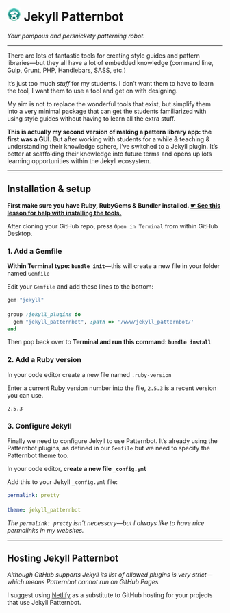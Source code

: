 # ![](.readme/patternbot-logo.png) Jekyll Patternbot

*Your pompous and persnickety patterning robot.*

---

There are lots of fantastic tools for creating style guides and pattern libraries—but they all have a lot of embedded knowledge (command line, Gulp, Grunt, PHP, Handlebars, SASS, etc.)

It’s just too much *stuff* for my students. I don’t want them to have to learn the tool, I want them to use a tool and get on with designing.

My aim is not to replace the wonderful tools that exist, but simplify them into a very minimal package that can get the students familiarized with using style guides without having to learn all the extra stuff.

**This is actually my second version of making a pattern library app: the first was a GUI.** But after working with students for a while & teaching & understanding their knowledge sphere, I’ve switched to a Jekyll plugin. It’s better at scaffolding their knowledge into future terms and opens up lots learning opportunities within the Jekyll ecosystem.

---

## Installation & setup

**First make sure you have Ruby, RubyGems & Bundler installed. [☛ See this lesson for help with installing the tools.](https://learn-the-web.algonquindesign.ca/courses/web-dev-4/install-more-developer-tools/)**

After cloning your GitHub repo, press `Open in Terminal` from within GitHub Desktop.

### 1. Add a Gemfile

**Within Terminal type: `bundle init`**—this will create a new file in your folder named `Gemfile`

Edit your `Gemfile` and add these lines to the bottom:

```ruby
gem "jekyll"

group :jekyll_plugins do
  gem "jekyll_patternbot", :path => '/www/jekyll_patternbot/'
end
```

Then pop back over to **Terminal and run this command: `bundle install`**

### 2. Add a Ruby version

In your code editor create a new file named `.ruby-version`

Enter a current Ruby version number into the file, `2.5.3` is a recent version you can use.

```
2.5.3
```

### 3. Configure Jekyll

Finally we need to configure Jekyll to use Patternbot. It’s already using the Patternbot plugins, as defined in our `Gemfile` but we need to specify the Patternbot theme too.

In your code editor, **create a new file `_config.yml`**

Add this to your Jekyll `_config.yml` file:

```yml
permalink: pretty

theme: jekyll_patternbot
```

*The `permalink: pretty` isn’t necessary—but I always like to have nice permalinks in my websites.*

---

## Hosting Jekyll Patternbot

*Although GitHub supports Jekyll its list of allowed plugins is very strict—which means Patternbot cannot run on GitHub Pages.*

I suggest using [Netlify](https://www.netlify.com/) as a substitute to GitHub hosting for your projects that use Jekyll Patternbot.
